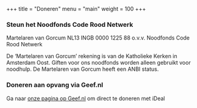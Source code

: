 +++
title = "Doneren"
menu = "main"
weight = 100
+++

### Steun het Noodfonds Code Rood Netwerk


Martelaren van Gorcum
NL13 INGB 0000 1225 88 
o.v.v. Noodfonds Code Rood Netwerk

De ‘Martelaren van Gorcum’ rekening is van de Katholieke Kerken in Amsterdam Oost. Giften voor ons noodfonds worden alleen gebruikt voor noodhulp. De Martelaren van Gorcum heeft een ANBI status.

### Doneren aan opvang via Geef.nl

Ga naar [onze pagina op Geef.nl](https://www.geef.nl/nl/actie/noodopvang-50-ongedocumenteerde-amsterdammers/donateurs) om direct te doneren met iDeal

